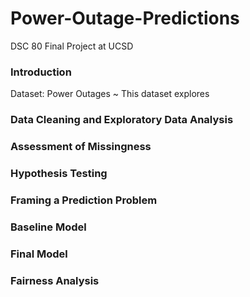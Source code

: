 # Power-Outage-Predictions
DSC 80 Final Project at UCSD

### Introduction
Dataset: Power Outages
~ This dataset explores
### Data Cleaning and Exploratory Data Analysis
### Assessment of Missingness
### Hypothesis Testing
### Framing a Prediction Problem
### Baseline Model
### Final Model
### Fairness Analysis
